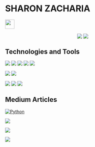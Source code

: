 # SHARON ZACHARIA 
<img src="https://raw.githubusercontent.com/MartinHeinz/MartinHeinz/master/wave.gif" width="30px">

<p align="center">
<img align="center" src="https://github-readme-stats.vercel.app/api?username=sharonzacharia&theme=dark&show_icons=true&hide=contribs,prs">

<img align="center" src="https://github-readme-stats.vercel.app/api/top-langs/?username=sharonzacharia&layout=compact&theme=dark">
</p>


## Technologies and Tools

![](https://img.shields.io/badge/Code-Python-informational?style=flat&logo=python&logoColor=white&color=success)
![](https://img.shields.io/badge/Code-Dart-informational?style=flat&logo=dart&logoColor=white&color=success)
![](https://img.shields.io/badge/Framework-Django-informational?style=flat&logo=django&logoColor=white&color=success)
![](https://img.shields.io/badge/Framework-Flask-informational?style=flat&logo=flask&logoColor=white&color=success)
![](https://img.shields.io/badge/Framework-Flutter-informational?style=flat&logo=flutter&logoColor=white&color=success)


![](https://img.shields.io/badge/IDE-VSCode-informational?style=flat&logo=visual-studio-code&logoColor=white&color=success)
![](https://img.shields.io/badge/IDE-AndroidStudio-informational?style=flat&logo=android-studio&logoColor=white&color=success)

![](https://img.shields.io/badge/DB-Postgres-informational?style=flat&logo=postgresql&logoColor=white&color=success)
![](https://img.shields.io/badge/DB-MongoDB-informational?style=flat&logo=mongodb&logoColor=white&color=success)
![](https://img.shields.io/badge/Tool-FireBase-informational?style=flat&logo=firebase&logoColor=white&color=success)

## Medium Articles



[![Python](https://img.shields.io/badge/Flutter-Dark_Mode_Using_Provider-informational?style=flat&logo=flutter&logoColor=blue&color=success)](https://medium.com/@sharonzacharia/flutter-provider-package-dark-mode-an-example-application-b51acbcede4f)


[![](https://img.shields.io/badge/Flask-Deploy_ML_Models-informational?style=flat&logo=flask&logoColor=white&color=success)](https://medium.com/analytics-vidhya/deploy-ml-models-using-flask-as-rest-api-and-access-via-flutter-app-7ce63d5c1f3b)


[![](https://img.shields.io/badge/Flutter-On_Device_ML_Using_TFLite-informational?style=flat&logo=flutter&logoColor=blue&color=success)](https://medium.com/flutter-community/on-device-ml-with-custom-tflite-models-in-flutter-apps-5efed94ede0b)


[![](https://img.shields.io/badge/Django-Deply_Django_Apps_On_AWS-informational?style=flat&logo=django&logoColor=green&color=success)](https://medium.com/analytics-vidhya/deploying-django-apps-e2f4d4f355a1)



<!--
**SHARONZACHARIA/SHARONZACHARIA** is a ✨ _special_ ✨ repository because its `README.md` (this file) appears on your GitHub profile.

Here are some ideas to get you started:

- 🔭 I’m currently working on ...
- 🌱 I’m currently learning ...
- 👯 I’m looking to collaborate on ...
- 🤔 I’m looking for help with ...
- 💬 Ask me about ...
- 📫 How to reach me: ...
- 😄 Pronouns: ...
- ⚡ Fun fact: ...
-->
